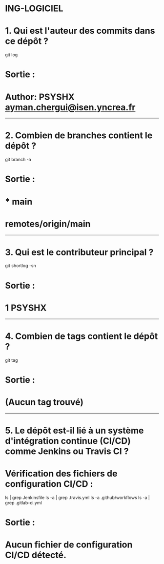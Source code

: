 # ING-LOGICIEL

# 1. Qui est l'auteur des commits dans ce dépôt ?
git log
# Sortie :
# Author: PSYSHX <ayman.chergui@isen.yncrea.fr>
----------
# 2. Combien de branches contient le dépôt ?
git branch -a
# Sortie :
# * main
#   remotes/origin/main
----------
# 3. Qui est le contributeur principal ?
git shortlog -sn
# Sortie :
# 1  PSYSHX
----------
# 4. Combien de tags contient le dépôt ?
git tag
# Sortie :
# (Aucun tag trouvé)
----------
# 5. Le dépôt est-il lié à un système d'intégration continue (CI/CD) comme Jenkins ou Travis CI ?
# Vérification des fichiers de configuration CI/CD :
ls | grep Jenkinsfile
ls -a | grep .travis.yml
ls -a .github/workflows
ls -a | grep .gitlab-ci.yml
# Sortie :
# Aucun fichier de configuration CI/CD détecté.
